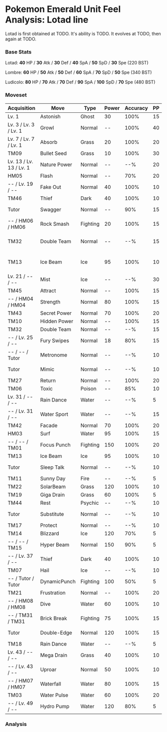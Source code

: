# Pokemon Emerald Unit Feel Analysis: Lotad line

Lotad is first obtained at TODO. It's ability is TODO. It evolves at TODO, then again at TODO.

### Base Stats

Lotad: **40** HP / **30** Atk / **30** Def / **40** SpA / **50** SpD / **30** Spe (220 BST)

Lombre: **60** HP / **50** Atk / **50** Def / **60** SpA / **70** SpD / **50** Spe (340 BST)

Ludicolo: **80** HP / **70** Atk / **70** Def / **90** SpA / **100** SpD / **70** Spe (480 BST)

### Moveset

|Acquisition            |Move        |Type    |Power|Accuracy|PP |Notes                    |
|---                    |---         |---     |---  |---     |---|---                      |
|Lv. 1                  |Astonish    |Ghost   |30   |100%    |15 |                         |
|Lv. 3 / Lv. 3 / Lv. 1  |Growl       |Normal  |--   |100%    |40 |                         |
|Lv. 7 / Lv. 7 / Lv. 1  |Absorb      |Grass   |20   |100%    |20 |                         |
|TM09                   |Bullet Seed |Grass   |10   |100%    |30 |                         |
|Lv. 13 / Lv. 13 / Lv. 1|Nature Power|Normal  |--   |--%     |20 |                         |
|HM05                   |Flash       |Normal  |--   |70%     |20 |                         |
|-- / Lv. 19 / --       |Fake Out    |Normal  |40   |100%    |10 |                         |
|TM46                   |Thief       |Dark    |40   |100%    |10 |                         |
|Tutor                  |Swagger     |Normal  |--   |90%     |15 |Emerald only             |
|-- / HM06 / HM06       |Rock Smash  |Fighting|20   |100%    |15 |                         |
|TM32                   |Double Team |Normal  |--   |--%     |15 |Buy at Game Corner       |
|TM13                   |Ice Beam    |Ice     |95   |100%    |10 |Buy at Game Corner       |
|Lv. 21 / -- / --       |Mist        |Ice     |--   |--%     |30 |                         |
|TM45                   |Attract     |Normal  |--   |100%    |15 |                         |
|-- / HM04 / HM04       |Strength    |Normal  |80   |100%    |15 |                         |
|TM43                   |Secret Power|Normal  |70   |100%    |20 |                         |
|TM10                   |Hidden Power|Normal  |--   |100%    |15 |                         |
|TM32                   |Double Team |Normal  |--   |--%     |15 |                         |
|-- / Lv. 25 / --       |Fury Swipes |Normal  |18   |80%     |15 |                         |
|-- / -- / Tutor        |Metronome   |Normal  |--   |--%     |10 |Emerald only             |
|Tutor                  |Mimic       |Normal  |--   |--%     |10 |Emerald only             |
|TM27                   |Return      |Normal  |--   |100%    |20 |                         |
|TM06                   |Toxic       |Poison  |--   |85%     |10 |                         |
|Lv. 31 / -- / --       |Rain Dance  |Water   |--   |--%     |5  |                         |
|-- / Lv. 31 / --       |Water Sport |Water   |--   |--%     |15 |                         |
|TM42                   |Facade      |Normal  |70   |100%    |20 |                         |
|HM03                   |Surf        |Water   |95   |100%    |15 |                         |
|-- / -- / TM01         |Focus Punch |Fighting|150  |100%    |20 |                         |
|TM13                   |Ice Beam    |Ice     |95   |100%    |10 |                         |
|Tutor                  |Sleep Talk  |Normal  |--   |--%     |10 |Emerald only             |
|TM11                   |Sunny Day   |Fire    |--   |--%     |5  |                         |
|TM22                   |SolarBeam   |Grass   |120  |100%    |10 |                         |
|TM19                   |Giga Drain  |Grass   |60   |100%    |5  |                         |
|TM44                   |Rest        |Psychic |--   |--%     |10 |                         |
|Tutor                  |Substitute  |Normal  |--   |--%     |10 |Emerald only             |
|TM17                   |Protect     |Normal  |--   |--%     |10 |                         |
|TM14                   |Blizzard    |Ice     |120  |70%     |5  |                         |
|-- / -- / TM15         |Hyper Beam  |Normal  |150  |90%     |5  |                         |
|-- / Lv. 37 / --       |Thief       |Dark    |40   |100%    |10 |                         |
|TM07                   |Hail        |Ice     |--   |--%     |10 |                         |
|-- / Tutor / Tutor     |DynamicPunch|Fighting|100  |50%     |5  |Emerald only             |
|TM21                   |Frustration |Normal  |--   |100%    |20 |                         |
|-- / HM08 / HM08       |Dive        |Water   |60   |100%    |10 |                         |
|-- / TM31 / TM31       |Brick Break |Fighting|75   |100%    |15 |                         |
|Tutor                  |Double-Edge |Normal  |120  |100%    |15 |Emerald only             |
|TM18                   |Rain Dance  |Water   |--   |--%     |5  |                         |
|Lv. 43 / -- / --       |Mega Drain  |Grass   |40   |100%    |10 |                         |
|-- / Lv. 43 / --       |Uproar      |Normal  |50   |100%    |10 |                         |
|-- / HM07 / HM07       |Waterfall   |Water   |80   |100%    |15 |                         |
|TM03                   |Water Pulse |Water   |60   |100%    |20 |                         |
|-- / Lv. 49 / --       |Hydro Pump  |Water   |120  |80%     |5  |                         |

### Analysis